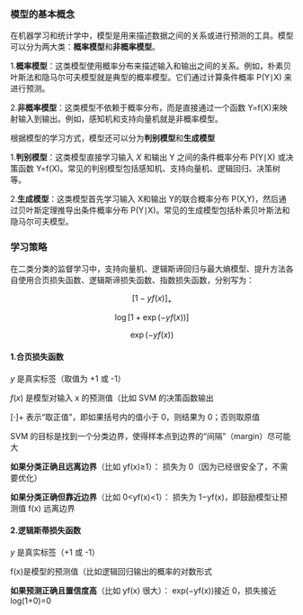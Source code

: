 ### 模型的基本概念

在机器学习和统计学中，模型是用来描述数据之间的关系或进行预测的工具。模型可以分为两大类：**概率模型**和**非概率模型**。

1.**概率模型**：这类模型使用概率分布来描述输入和输出之间的关系。例如，朴素贝叶斯法和隐马尔可夫模型就是典型的概率模型。它们通过计算条件概率 P(Y∣X) 来进行预测。

2.**非概率模型**：这类模型不依赖于概率分布，而是直接通过一个函数 Y=f(X)来映射输入到输出。例如，感知机和支持向量机就是非概率模型。

根据模型的学习方式，模型还可以分为**判别模型**和**生成模型**

1.**判别模型**：这类模型直接学习输入 *X* 和输出 Y 之间的条件概率分布 P(Y∣X) 或决策函数 Y=f(X)。常见的判别模型包括感知机、支持向量机、逻辑回归、决策树等。

2.**生成模型**：这类模型首先学习输入 X和输出 Y的联合概率分布 P(X,Y)，然后通过贝叶斯定理推导出条件概率分布 P(Y∣X)。常见的生成模型包括朴素贝叶斯法和隐马尔可夫模型。

### 学习策略

在二类分类的监督学习中，支持向量机、逻辑斯谛回归与最大熵模型、提升方法各自使用合页损失函数、逻辑斯谛损失函数、指数损失函数，分别写为：


$$
[1-y f(x)]_{+}
$$

$$
\log[1+\exp (-y f(x))]
$$

$$
\exp (-y f(x))
$$

#### 1.合页损失函数

*y* 是真实标签（取值为 +1 或 -1）

*f*(*x*) 是模型对输入 x 的预测值（比如 SVM 的决策函数输出

[⋅]+ 表示“取正值”，即如果括号内的值小于 0，则结果为 0；否则取原值

SVM 的目标是找到一个分类边界，使得样本点到边界的“间隔”（margin）尽可能大

  **如果分类正确且远离边界**（比如 yf(x)≥1）：
损失为 0（因为已经很安全了，不需要优化）

  **如果分类正确但靠近边界**（比如 0<yf(x)<1）：
损失为 1−yf(x)，即鼓励模型让预测值 f(x) 远离边界

#### 2.逻辑斯蒂损失函数

*y* 是真实标签（+1 或 -1）

f(x)是模型的预测值（比如逻辑回归输出的概率的对数形式

**如果预测正确且置信度高**（比如 yf(x) 很大）：
exp⁡(−yf(x))接近 0，损失接近 log⁡(1+0)=0

